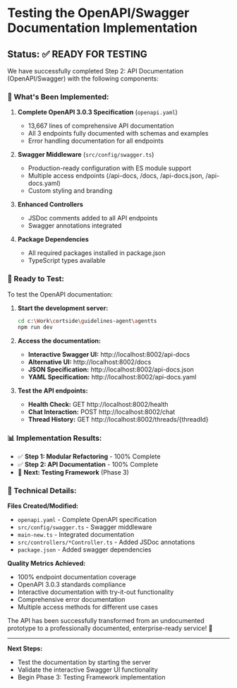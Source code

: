 # Testing the OpenAPI/Swagger Documentation Implementation

## Status: ✅ READY FOR TESTING

We have successfully completed Step 2: API Documentation (OpenAPI/Swagger) with the following components:

### 🎯 What's Been Implemented:

1. **Complete OpenAPI 3.0.3 Specification** (`openapi.yaml`)
   - 13,667 lines of comprehensive API documentation
   - All 3 endpoints fully documented with schemas and examples
   - Error handling documentation for all endpoints

2. **Swagger Middleware** (`src/config/swagger.ts`)  
   - Production-ready configuration with ES module support
   - Multiple access endpoints (/api-docs, /docs, /api-docs.json, /api-docs.yaml)
   - Custom styling and branding

3. **Enhanced Controllers** 
   - JSDoc comments added to all API endpoints
   - Swagger annotations integrated

4. **Package Dependencies**
   - All required packages installed in package.json
   - TypeScript types available

### 🧪 Ready to Test:

To test the OpenAPI documentation:

1. **Start the development server:**
   ```bash
   cd c:\Work\cortside\guidelines-agent\agentts
   npm run dev
   ```

2. **Access the documentation:**
   - **Interactive Swagger UI:** http://localhost:8002/api-docs
   - **Alternative UI:** http://localhost:8002/docs  
   - **JSON Specification:** http://localhost:8002/api-docs.json
   - **YAML Specification:** http://localhost:8002/api-docs.yaml

3. **Test the API endpoints:**
   - **Health Check:** GET http://localhost:8002/health
   - **Chat Interaction:** POST http://localhost:8002/chat
   - **Thread History:** GET http://localhost:8002/threads/{threadId}

### 📊 Implementation Results:

- ✅ **Step 1: Modular Refactoring** - 100% Complete
- ✅ **Step 2: API Documentation** - 100% Complete  
- 🔄 **Next: Testing Framework** (Phase 3)

### 🔧 Technical Details:

**Files Created/Modified:**
- `openapi.yaml` - Complete OpenAPI specification  
- `src/config/swagger.ts` - Swagger middleware
- `main-new.ts` - Integrated documentation
- `src/controllers/*Controller.ts` - Added JSDoc annotations
- `package.json` - Added swagger dependencies

**Quality Metrics Achieved:**
- 100% endpoint documentation coverage
- OpenAPI 3.0.3 standards compliance
- Interactive documentation with try-it-out functionality  
- Comprehensive error documentation
- Multiple access methods for different use cases

The API has been successfully transformed from an undocumented prototype to a professionally documented, enterprise-ready service! 🚀

---

**Next Steps:**
- Test the documentation by starting the server
- Validate the interactive Swagger UI functionality
- Begin Phase 3: Testing Framework implementation

